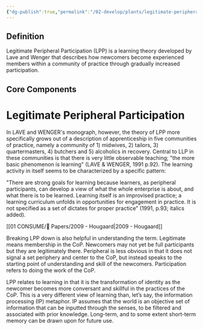 ```yaml
---
{"dg-publish":true,"permalink":"/02-develop/plants/legitimate-peripheral-participation/","title":"Legitimate Peripheral Participation","tags":["learning-theory","communities-of-practice","lave-wenger","apprenticeship","identity-transformation","social-learning"]}
---
```



## Definition
Legitimate Peripheral Participation (LPP) is a learning theory developed by Lave and Wenger that describes how newcomers become experienced members within a community of practice through gradually increased participation.

## Core Components

# Legitimate Peripheral Participation

In LAVE and WENGER's monograph, however, the theory of LPP more specifically grows out of a description of apprenticeship in five communities of practice, namely a community of 1) midwives, 2) tailors, 3) quartermasters, 4) butchers and 5) alcoholics in recovery. Central to LLP in these communities is that there is very little observable teaching; "the more basic phenomenon is learning" (LAVE & WENGER, 1991 p.92). The learning activity in itself seems to be characterized by a specific pattern:

"There are strong goals for learning because learners, as peripheral participants, can develop a view of what the whole enterprise is about, and what there is to be learned. Learning itself is an improvised practice; a learning curriculum unfolds in opportunities for engagement in practice. It is not specified as a set of dictates for proper practice" (1991, p.93; italics added). 

[[01 CONSUME/📰 Papers/2009 - Hougaard\|2009 - Hougaard]]


Breaking LPP down is also helpful in understanding the term. Legitimate means membership in the CoP. Newcomers may not yet be full participants but they are legitimately there. Peripheral is less obvious in that it does not signal a set periphery and center to the CoP, but instead speaks to the starting point of understanding and skill of the newcomers. Participation refers to doing the work of the CoP.

LPP relates to learning in that it is the transformation of identity as the newcomer becomes more conversant and skillful in the practices of the CoP. This is a very different view of learning than, let’s say, the information processing (IP) metaphor. IP assumes that the world is an objective set of information that can be inputted through the senses, to be filtered and associated with prior knowledge. Long-term, and to some extent short-term memory can be drawn upon for future use.